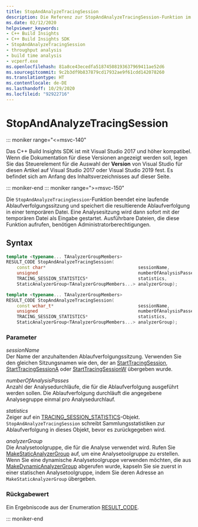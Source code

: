 ```yaml
---
title: StopAndAnalyzeTracingSession
description: Die Referenz zur StopAndAnalyzeTracingSession-Funktion im C++ Build Insights SDK.
ms.date: 02/12/2020
helpviewer_keywords:
- C++ Build Insights
- C++ Build Insights SDK
- StopAndAnalyzeTracingSession
- throughput analysis
- build time analysis
- vcperf.exe
ms.openlocfilehash: 81a8ce43ecedfa51874508193637969411ae52d6
ms.sourcegitcommit: 9c2b3df9b837879cd17932ae9f61cdd142078260
ms.translationtype: HT
ms.contentlocale: de-DE
ms.lasthandoff: 10/29/2020
ms.locfileid: "92922716"
---
```

# <a name="stopandanalyzetracingsession"></a>StopAndAnalyzeTracingSession

::: moniker range="<=msvc-140"

Das C++ Build Insights SDK ist mit Visual Studio 2017 und höher kompatibel. Wenn die Dokumentation für diese Versionen angezeigt werden soll, legen Sie das Steuerelement für die Auswahl der **Version** von Visual Studio für diesen Artikel auf Visual Studio 2017 oder Visual Studio 2019 fest. Es befindet sich am Anfang des Inhaltsverzeichnisses auf dieser Seite.

::: moniker-end
::: moniker range=">=msvc-150"

Die `StopAndAnalyzeTracingSession`-Funktion beendet eine laufende Ablaufverfolgungssitzung und speichert die resultierende Ablaufverfolgung in einer temporären Datei. Eine Analysesitzung wird dann sofort mit der temporären Datei als Eingabe gestartet. Ausführbare Dateien, die diese Funktion aufrufen, benötigen Administratorberechtigungen.

## <a name="syntax"></a>Syntax

```cpp
template <typename... TAnalyzerGroupMembers>
RESULT_CODE StopAndAnalyzeTracingSession(
    const char*                                   sessionName,
    unsigned                                      numberOfAnalysisPasses,
    TRACING_SESSION_STATISTICS*                   statistics,
    StaticAnalyzerGroup<TAnalyzerGroupMembers...> analyzerGroup);

template <typename... TAnalyzerGroupMembers>
RESULT_CODE StopAndAnalyzeTracingSession(
    const wchar_t*                                sessionName,
    unsigned                                      numberOfAnalysisPasses,
    TRACING_SESSION_STATISTICS*                   statistics,
    StaticAnalyzerGroup<TAnalyzerGroupMembers...> analyzerGroup);
```

### <a name="parameters"></a>Parameter

*sessionName*\
Der Name der anzuhaltenden Ablaufverfolgungssitzung. Verwenden Sie den gleichen Sitzungsnamen wie den, der an [StartTracingSession](start-tracing-session.md), [StartTracingSessionA](start-tracing-session-a.md) oder [StartTracingSessionW](start-tracing-session-w.md) übergeben wurde.

*numberOfAnalysisPasses*\
Anzahl der Analysedurchläufe, die für die Ablaufverfolgung ausgeführt werden sollen. Die Ablaufverfolgung durchläuft die angegebene Analysegruppe einmal pro Analysedurchlauf.

*statistics*\
Zeiger auf ein [TRACING_SESSION_STATISTICS](../other-types/tracing-session-statistics-struct.md)-Objekt. `StopAndAnalyzeTracingSession` schreibt Sammlungsstatistiken zur Ablaufverfolgung in dieses Objekt, bevor es zurückgegeben wird.

*analyzerGroup*\
Die Analysetoolgruppe, die für die Analyse verwendet wird. Rufen Sie [MakeStaticAnalyzerGroup](make-static-analyzer-group.md) auf, um eine Analysetoolgruppe zu erstellen. Wenn Sie eine dynamische Analysetoolgruppe verwenden möchten, die aus [MakeDynamicAnalyzerGroup](make-dynamic-analyzer-group.md) abgerufen wurde, kapseln Sie sie zuerst in einer statischen Analysetoolgruppe, indem Sie deren Adresse an `MakeStaticAnalyzerGroup` übergeben.

### <a name="return-value"></a>Rückgabewert

Ein Ergebniscode aus der Enumeration [RESULT_CODE](../other-types/result-code-enum.md).

::: moniker-end
